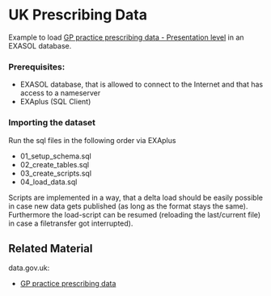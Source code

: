 # UK Prescribing Data

Example to load [GP practice prescribing data - Presentation level](https://data.gov.uk/dataset/prescribing-by-gp-practice-presentation-level) in an EXASOL database.

### Prerequisites: 
- EXASOL database, that is allowed to connect to the Internet and that has access to a nameserver
- EXAplus (SQL Client)

### Importing the dataset
Run the sql files in the following order via EXAplus
- 01_setup_schema.sql
- 02_create_tables.sql
- 03_create_scripts.sql
- 04_load_data.sql

Scripts are implemented in a way, that a delta load should be easily possible in case new data gets published (as long as the format stays the same).
Furthermore the load-script can be resumed (reloading the last/current file) in case a filetransfer got interrupted).

## Related Material
data.gov.uk: 
- [GP practice prescribing data](https://data.gov.uk/dataset/prescribing-by-gp-practice-presentation-level)
